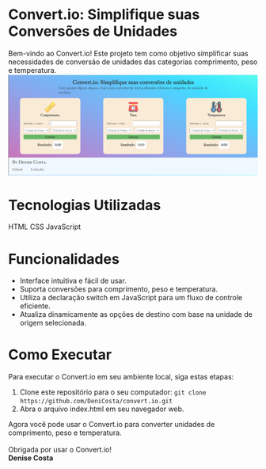 # Convert.io: Simplifique suas Conversões de Unidades
Bem-vindo ao Convert.io! Este projeto tem como objetivo simplificar suas necessidades de conversão de unidades das categorias comprimento, peso e temperatura.
![Preview](https://github.com/DeniCosta/conversor/blob/main/assets/preview.png?raw=true)
# Tecnologias Utilizadas
HTML
CSS
JavaScript
# Funcionalidades
* Interface intuitiva e fácil de usar.
* Suporta conversões para comprimento, peso e temperatura.
* Utiliza a declaração switch em JavaScript para um fluxo de controle eficiente.
* Atualiza dinamicamente as opções de destino com base na unidade de origem selecionada.
# Como Executar
Para executar o Convert.io em seu ambiente local, siga estas etapas:
1. Clone este repositório para o seu computador: 
```git clone https://github.com/DeniCosta/convert.io.git```
2. Abra o arquivo index.html em seu navegador web.

Agora você pode usar o Convert.io para converter unidades de comprimento, peso e temperatura.<br><br>
Obrigada por usar o Convert.io!<br>
**Denise Costa**

